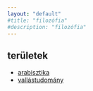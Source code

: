 ```yaml
---
layout: "default"
#title: "filozófia"
#description: "filozófia"
---
```


## területek

- [arabisztika](/arabisztika/)
- [vallástudomány](/vallastudomany/)
